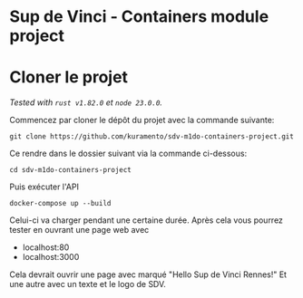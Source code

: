# Sup de Vinci - Containers module project

# Cloner le projet
*Tested with `rust v1.82.0` et `node 23.0.0`.*

Commencez par cloner le dépôt du projet avec la commande suivante:
```
git clone https://github.com/kuramento/sdv-m1do-containers-project.git
```
Ce rendre dans le dossier suivant via la commande ci-dessous:
```
cd sdv-m1do-containers-project
```
Puis exécuter l'API
```
docker-compose up --build
```
Celui-ci va charger pendant une certaine durée. Après cela vous pourrez tester en ouvrant une page web avec

- localhost:80
- localhost:3000 

Cela devrait ouvrir une page avec marqué "Hello Sup de Vinci Rennes!" 
Et une autre avec un texte et le logo de SDV.





